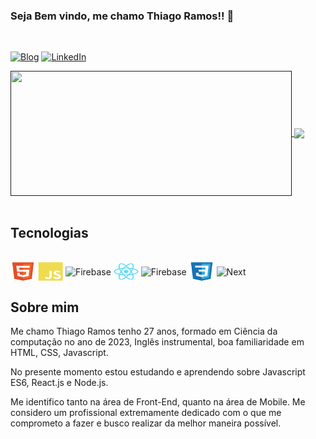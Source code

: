### Seja Bem vindo, me chamo Thiago Ramos!!  👋
<br>

[![Blog](https://img.shields.io/website?label=Portfolio&style=for-the-badge&url=https://sujeitoprogramador.com/)](https://thiagoramos-port.firebaseapp.com/)
[![LinkedIn](https://img.shields.io/badge/LinkedIn-0077B5?style=for-the-badge&logo=linkedin&logoColor=white)](https://www.linkedin.com/in/thiago-ramos-1696a81ba/)


<a href="">
  <img height=200 width=450 align="center" src="https://github-readme-stats.vercel.app/api?username=thiagoRN&show_icons=true&theme=dracula&count_private=true"/>
</a>

<a href="">
  <img height=200  align="center" src="https://github-readme-stats.vercel.app/api/top-langs/?username=thiagoRN&layout=compact&theme=dracula" />
</a>
<br><br>

## Tecnologias


<div style="display: inline_block"><br>
  <img align="center" alt="HTML" height="30" width="40" src="https://raw.githubusercontent.com/devicons/devicon/master/icons/html5/html5-original.svg">
  <img align="center" alt="Js" height="30" width="40" src="https://raw.githubusercontent.com/devicons/devicon/master/icons/javascript/javascript-plain.svg">
  <img align="center" alt="Firebase" height="30" width="40" src="https://cdn.jsdelivr.net/gh/devicons/devicon/icons/firebase/firebase-plain.svg">
  <img align="center" alt="React" height="30" width="40" src="https://raw.githubusercontent.com/devicons/devicon/master/icons/react/react-original.svg">
  <img align="center" alt="Firebase" height="30" width="40" src="https://cdn.jsdelivr.net/gh/devicons/devicon/icons/mysql/mysql-original.svg">
  <img align="center" alt="CSS" height="30" width="40" src="https://raw.githubusercontent.com/devicons/devicon/master/icons/css3/css3-original.svg">
  <img align="center" alt="Next" height="30" width="40" src="https://cdn.jsdelivr.net/gh/devicons/devicon/icons/nextjs/nextjs-original.svg">       
</div>

## Sobre mim
Me chamo Thiago Ramos tenho 27 anos, formado em Ciência da computação no ano de 2023, Inglês instrumental, boa familiaridade em HTML, CSS, Javascript.

No presente momento estou estudando e aprendendo sobre Javascript ES6, React.js e Node.js.

Me identifico tanto na área de Front-End, quanto na área de Mobile. Me considero um profissional extremamente dedicado com o que me comprometo a fazer e busco realizar da melhor maneira possível.

